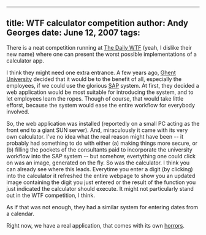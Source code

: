 -----
title:  WTF calculator competition
author: Andy Georges
date: June 12, 2007
tags: 
-----







There is a neat competition running at [The Daily
WTF](http://worsethanfailure.com/Articles/OMG-Finalist-Week-Conclusion--Voting.aspx)
(yeah, I dislike their new name) where one can present the worst
possible implementations of a calculator app.


I think they might need one extra entrance. A few years ago, [Ghent
University](http://ugent.be/) decided that it would be to the benefit of
all, especially the employees, if we could use the glorious
[SAP](http://www.sap.com/index.epx) system. At first, they decided a web
application would be most suitable for introducing the system, and to
let employees learn the ropes. Though of course, that would take little
efforst, because the system would ease the entire workflow for everybody
involved.


So, the web application was installed (reportedly on a small PC acting
as the front end to a giant SUN server). And, miraculously it came with
its very own calculator. I've no idea what the real reason might have
been -- it probably had something to do with either (a) making things
more secure, or (b) filling the pockets of the consultants paid to
incorporate the university workflow into the SAP system -- but somehow,
evertything one could click on was an image, generated on the fly. So
was the calculator. I think you can already see where this leads.
Everytime you enter a digit (by clicking) into the calculator it
refreshed the entire webpage to show you an updated image containing the
digit you just entered or the result of the function you just indicated
the calculator should execute. It might not particularly stand out in
the WTF competition, I think.


As if that was not enough, they had a similar system for entering dates
from a calendar.


Right now, we have a real application, that comes with its own
[horrors](http://flickr.com/photos/itkovian/542210084/).





